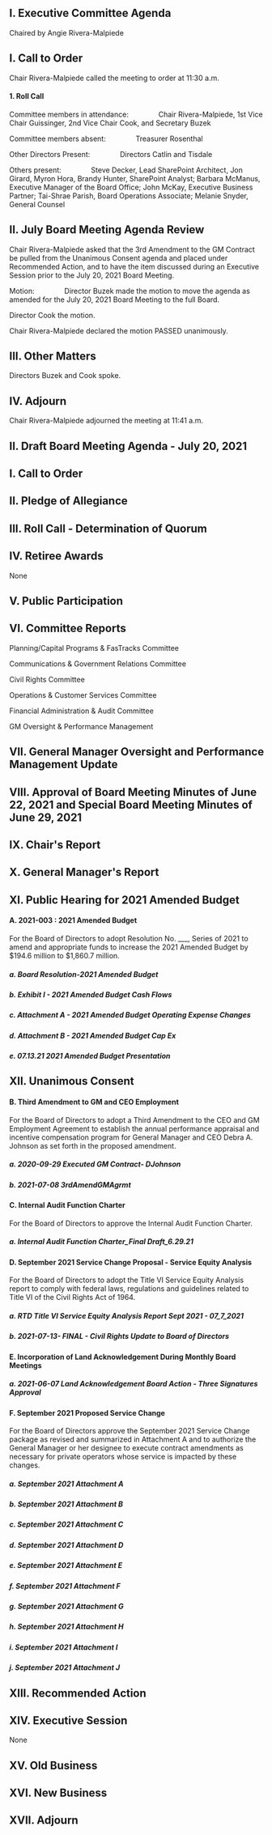 ## I. Executive Committee Agenda

Chaired by Angie Rivera-Malpiede

## I. Call to Order

Chair Rivera-Malpiede called the meeting to order at 11:30 a.m.

#### 1. Roll Call

Committee members in attendance:               Chair Rivera-Malpiede, 1st Vice Chair Guissinger, 2nd Vice Chair Cook, and Secretary Buzek

Committee members absent:               Treasurer Rosenthal

Other Directors Present:               Directors Catlin and Tisdale

Others present:               Steve Decker, Lead SharePoint Architect, Jon Girard, Myron Hora, Brandy Hunter, SharePoint Analyst; Barbara McManus, Executive Manager of the Board Office; John McKay, Executive Business Partner; Tai-Shrae Parish, Board Operations Associate; Melanie Snyder, General Counsel

## II. July Board Meeting Agenda Review

Chair Rivera-Malpiede asked that the 3rd Amendment to the GM Contract be pulled from the Unanimous Consent agenda and placed under Recommended Action, and to have the item discussed during an Executive Session prior to the July 20, 2021 Board Meeting.

Motion:               Director Buzek made the motion to move the agenda as amended for the July 20, 2021 Board Meeting to the full Board.

Director Cook the motion.

Chair Rivera-Malpiede declared the motion PASSED unanimously.

## III. Other Matters

Directors Buzek and Cook spoke.

## IV. Adjourn

Chair Rivera-Malpiede adjourned the meeting at 11:41 a.m.

## II. Draft Board Meeting Agenda - July 20, 2021

## I. Call to Order

## II. Pledge of Allegiance

## III. Roll Call - Determination of Quorum

## IV. Retiree Awards

None

## V. Public Participation

## VI. Committee Reports

Planning/Capital Programs & FasTracks Committee

Communications & Government Relations Committee

Civil Rights Committee

Operations & Customer Services Committee

Financial Administration & Audit Committee

GM Oversight & Performance Management

## VII. General Manager Oversight and Performance Management Update

## VIII. Approval of Board Meeting Minutes of June 22, 2021 and Special Board Meeting Minutes of June 29, 2021

## IX. Chair's Report

## X. General Manager's Report

## XI. Public Hearing for 2021 Amended Budget

#### A. 2021-003 : 2021 Amended Budget

For the Board of Directors to adopt Resolution No. ___, Series of 2021 to amend and appropriate funds to increase the 2021 Amended Budget by $194.6 million to $1,860.7 million.

##### a. Board Resolution-2021 Amended Budget

##### b. Exhibit I - 2021 Amended Budget Cash Flows

##### c. Attachment A - 2021 Amended Budget Operating Expense Changes

##### d. Attachment B - 2021 Amended Budget Cap Ex

##### e. 07.13.21 2021 Amended Budget Presentation

## XII. Unanimous Consent

#### B. Third Amendment to GM and CEO Employment

For the Board of Directors to adopt a Third Amendment to the CEO and GM Employment Agreement to establish the annual performance appraisal and incentive compensation program for General Manager and CEO Debra A. Johnson as set forth in the proposed amendment.

##### a. 2020-09-29  Executed GM Contract- DJohnson

##### b. 2021-07-08 3rdAmendGMAgrmt

#### C. Internal Audit Function Charter

For the Board of Directors to approve the Internal Audit Function Charter.

##### a. Internal Audit Function Charter_Final Draft_6.29.21

#### D. September 2021 Service Change Proposal  -  Service Equity Analysis

For the Board of Directors to adopt the Title VI Service Equity Analysis report to comply with federal laws, regulations and guidelines related to Title VI of the Civil Rights Act of 1964.

##### a. RTD Title VI Service Equity Analysis Report Sept 2021 - 07_7_2021

##### b. 2021-07-13- FINAL - Civil Rights Update to Board of Directors

#### E. Incorporation of Land Acknowledgement During Monthly Board Meetings

##### a. 2021-06-07 Land Acknowledgement Board Action - Three Signatures Approval

#### F. September 2021 Proposed Service Change

For the Board of Directors approve the September 2021 Service Change package as revised and summarized in Attachment A and to authorize the General Manager or her designee to execute contract amendments as necessary for private operators whose service is impacted by these changes.

##### a. September 2021 Attachment A

##### b. September 2021 Attachment B

##### c. September 2021 Attachment C

##### d. September 2021 Attachment D

##### e. September 2021 Attachment E

##### f. September 2021 Attachment F

##### g. September 2021 Attachment G

##### h. September 2021 Attachment H

##### i. September 2021 Attachment I

##### j. September 2021 Attachment J

## XIII. Recommended Action

## XIV. Executive Session

None

## XV. Old Business

## XVI. New Business

## XVII. Adjourn